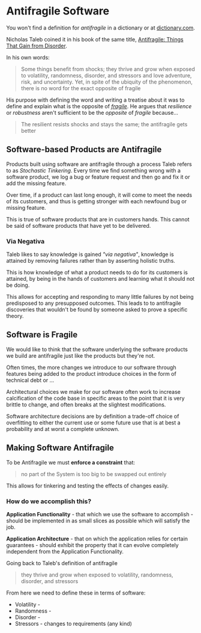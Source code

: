 # Antifragile Software

You won't find a definition for _antifragile_
in a dictionary or at [dictionary.com](https://www.dictionary.com/browse/antifragile).

Nicholas Taleb coined it in his book of the same title,
[Antifragile: Things That Gain from Disorder](https://en.wikipedia.org/wiki/Antifragile).

In his own words:

> Some things benefit from shocks; they thrive and grow when exposed to
> volatility, randomness, disorder, and stressors and love adventure, risk,
> and uncertainty. Yet, in spite of the ubiquity of the phenomenon, there is
> no word for the exact opposite of fragile

His purpose with defining the word and writing a treatise about it
was to define and explain what is the opposite of _[fragile](https://www.dictionary.com/browse/antifragile)_.
He argues that _resilience_ or _robustness_ aren't sufficient to be the
_opposite_ of _fragile_ because…

> The resilient resists shocks and stays the same; the antifragile gets better

## Software-based Products **are** Antifragile

Products built using software are antifragile through a process Taleb refers
to as _Stochastic Tinkering_.  Every time we find something wrong with a
software product, we log a bug or feature request and then go and fix it or
add the missing feature.

Over time, if a product can last long enough, it will come to meet the needs
of its customers, and thus is getting stronger with each newfound bug or
missing feature.

This is true of software products that are in customers hands.  This cannot
be said of software products that have yet to be delivered.

### Via Negativa

Taleb likes to say knowledge is gained _"via negativa"_, knowledge is
attained by removing failures rather than by asserting holistic truths.

This is how knowledge of what a product needs to do for its customers is
attained, by being in the hands of customers and learning what it should
not be doing.

This allows for accepting and responding to many little failures by not
being predisposed to any presupposed outcomes.  This leads to to antifragile
discoveries that wouldn't be found by someone asked to prove a specific
theory.

## Software is Fragile

We would like to think that the software underlying the software products
we build are antifragile just like the products but they're not.

Often times, the more changes we introduce to our software through features
being added to the product introduce choices in the form of technical debt
or ...

Architectural choices we make for our software often work to increase
calcification of the code base in specific areas to the point that it is
very brittle to change, and often breaks at the slightest modifications.

Software architecture decisions are by definition a trade-off choice of
overfitting to either the current use or some future use that is at best
a probability and at worst a complete unknown.

## Making Software Antifragile

To be Antifragile we must **enforce a constraint** that:
> no part of the System is too big to be swapped out entirely

This allows for tinkering and testing the effects of changes easily.

### How do we accomplish this?

**Application Functionality** - that which we use the software to
accomplish - should be implemented in as small slices as possible which
will satisfy the job.

**Application Architecture** - that on which the application relies for
certain guarantees - should exhibit the property that it can evolve
completely independent from the Application Functionality.

Going back to Taleb's definition of antifragile

> they thrive and grow when exposed to
> volatility, randomness, disorder, and stressors

From here we need to define these in terms of software:

* Volatility -
* Randomness -
* Disorder -
* Stressors - changes to requirements (any kind)

